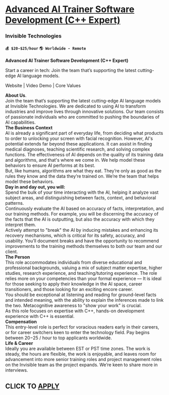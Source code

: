 # [Advanced AI Trainer Software Development (C++ Expert)](https://www.remotewlb.com/apply/advanced-ai-trainer-software-development-c-expert)  
### Invisible Technologies  
#### `💰 $20-$25/hour` `🌎 Worldwide - Remote`  

**Advanced AI Trainer Software Development (C++ Expert)**

Start a career in tech: Join the team that’s supporting the latest cutting-edge AI language models.  
  
Website | Video Demo | Core Values  
  
 **About Us**.  
Join the team that’s supporting the latest cutting-edge AI language models at Invisible Technologies. We are dedicated to using AI to transform industries and improve lives through innovative solutions. Our team consists of passionate individuals who are committed to pushing the boundaries of AI capabilities.  
 **The Business Context**  
AI is already a significant part of everyday life, from deciding what products to order to unlocking your screen with facial recognition. However, AI's potential extends far beyond these applications. It can assist in finding medical diagnoses, teaching scientific research, and solving complex functions. The effectiveness of AI depends on the quality of its training data and algorithms, and that's where we come in. We help model these behaviors to ensure AI performs at its best.  
But, like humans, algorithms are what they eat. They’re only as good as the rules they know and the data they’re trained on. We’re the team that helps model these behaviors.  
 **Day in and day out, you will:**  
Spend the bulk of your time interacting with the AI, helping it analyze vast subject areas, and distinguishing between facts, context, and behavioral patterns.  
Continuously evaluate the AI based on accuracy of facts, interpretation, and our training methods. For example, you will be discerning the accuracy of the facts that the AI is outputting, but also the accuracy with which they interpret them.  
Actively attempt to "break" the AI by inducing mistakes and enhancing its recovery mechanisms, which is critical for its safety, accuracy, and usability. You’ll document breaks and have the opportunity to recommend improvements to the training methods themselves to both our team and our client.  
 **The Person**  
This role accommodates individuals from diverse educational and professional backgrounds, valuing a mix of subject matter expertise, higher studies, research experience, and teaching/tutoring experience. The role relies more on your competencies than your formal experience –– It is ideal for those seeking to apply their knowledge in the AI space, career transitioners, and those looking for an exciting encore career.  
You should be exceptional at listening and reading for ground-level facts and intended meaning, with the ability to explain the inferences made to link the two. Metacognitive awareness to "show your work" is crucial.  
As this role focuses on expertise with C++, hands-on development experience with C++ is essential.  
 **Compensation**  
This entry-level role is perfect for voracious readers early in their careers, or for career switchers keen to enter the technology field. Pay begins between $20-$25 / hour to top applicants worldwide.  
**Life & Career**  
Ideally you are available between EST or PST time zones. The work is steady, the hours are flexible, the work is enjoyable, and leaves room for advancement into more senior training roles and project management roles on the Invisible team as the project expands. We’re keen to share more in interviews.  
  

  
## CLICK TO [APPLY](https://www.remotewlb.com/apply/advanced-ai-trainer-software-development-c-expert)


